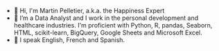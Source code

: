 - 👋 Hi, I'm Martin Pelletier, a.k.a. the Happiness Expert
- 👀 I’m a Data Analyst and I work in the personal development and healthcare industries. I'm proficient with Python, R, pandas, Seaborn, HTML, scikit-learn, BigQuery, Google Sheets and Microsoft Excel.
- 🌱 I speak English, French and Spanish.

<!---
✨ special ✨ repository because its `README.md` (this file) appears on your GitHub profile.
You can click the Preview link to take a look at your changes.
--->
